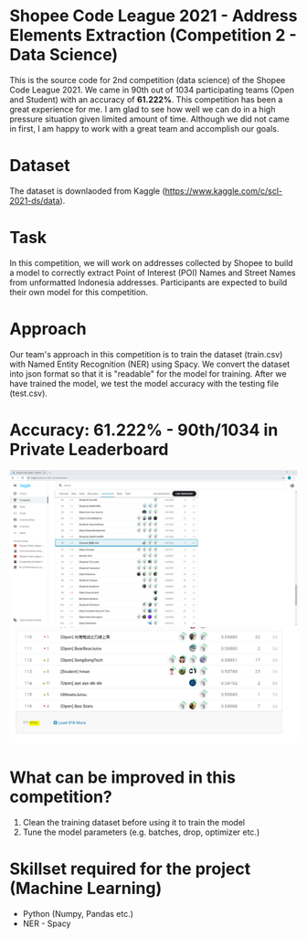# Shopee Code League 2021 - Address Elements Extraction (Competition 2 - Data Science)
This is the source code for 2nd competition (data science) of the Shopee Code League 2021. We came in 90th out of 1034 participating teams (Open and Student) with an accuracy of **61.222%**. This competition has been a great experience for me. I am glad to see how well we can do in a high pressure situation given limited amount of time. Although we did not came in first, I am happy to work with a great team and accomplish our goals.

# Dataset
The dataset is downlaoded from Kaggle (https://www.kaggle.com/c/scl-2021-ds/data).

# Task 
In this competition, we will work on addresses collected by Shopee to build a model to correctly extract
Point of Interest (POI) Names and Street Names from unformatted Indonesia addresses.
Participants are expected to build their own model for this competition.

# Approach
Our team's approach in this competition is to train the dataset (train.csv) with Named Entity Recognition (NER) using Spacy. We convert the dataset into json format so that it is "readable" for the model for training. After we have trained the model, we test the model accuracy with the testing file (test.csv).

# Accuracy: 61.222% - 90th/1034 in Private Leaderboard
![Image of Private Leaderboard](https://github.com/victorjongsoon/shopee-code-league-2021-address-elements-extraction/blob/main/images/private-leaderboard.PNG)
![Image of Participating Teams in Private Leaderboard](https://github.com/victorjongsoon/shopee-code-league-2021-address-elements-extraction/blob/main/images/private-leaderboard-total.PNG)

# What can be improved in this competition?
1. Clean the training dataset before using it to train the model
2. Tune the model parameters (e.g. batches, drop, optimizer etc.)

# Skillset required for the project (Machine Learning)
* Python (Numpy, Pandas etc.)
* NER - Spacy
